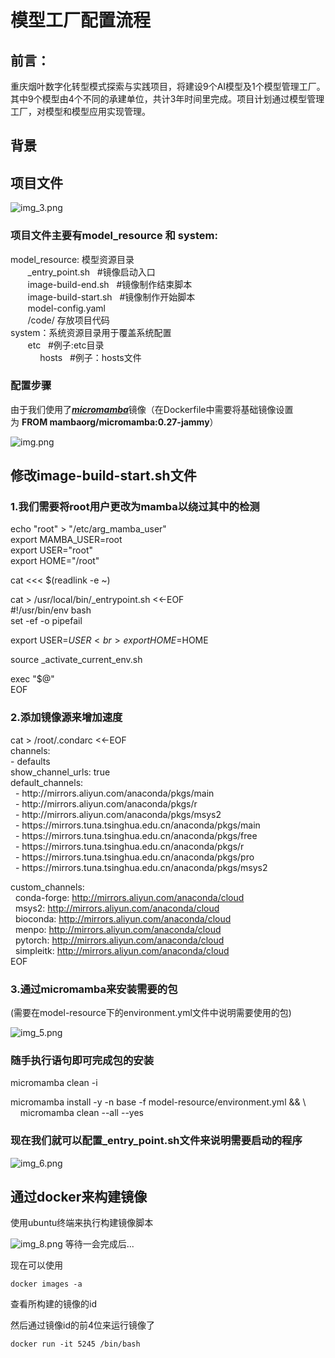 <h1>模型工厂配置流程</h1>
<h2>前言：<br></h2>
重庆烟叶数字化转型模式探索与实践项目，将建设9个AI模型及1个模型管理工厂。
其中9个模型由4个不同的承建单位，共计3年时间里完成。项目计划通过模型管理工厂，对模型和模型应用实现管理。

<h2>背景</h2>

<h2>项目文件</h2>

![img_3.png](img_3.png)


<h3>项目文件主要有model_resource 和 system:<br></h3>
model_resource: 模型资源目录<br>
&nbsp;&nbsp;&nbsp;&nbsp;&nbsp;&nbsp; _entry_point.sh &nbsp;&nbsp;#镜像启动入口
<br>
&nbsp;&nbsp;&nbsp;&nbsp;&nbsp;&nbsp; image-build-end.sh &nbsp;&nbsp;#镜像制作结束脚本
<br>
&nbsp;&nbsp;&nbsp;&nbsp;&nbsp;&nbsp; image-build-start.sh &nbsp;&nbsp;#镜像制作开始脚本
<br>
&nbsp;&nbsp;&nbsp;&nbsp;&nbsp;&nbsp; model-config.yaml<br>
&nbsp;&nbsp;&nbsp;&nbsp;&nbsp;&nbsp; /code/  存放项目代码
<br>
system：系统资源目录用于覆盖系统配置<br>
&nbsp;&nbsp;&nbsp;&nbsp;&nbsp;&nbsp; etc &nbsp; #例子:etc目录<br>
&nbsp;&nbsp;&nbsp;&nbsp;&nbsp;&nbsp;&nbsp;&nbsp;&nbsp;&nbsp;&nbsp;&nbsp;hosts  &nbsp;&nbsp;#例子：hosts文件


<h3>配置步骤</h3>
由于我们使用了<a href = "https://mamba.readthedocs.io/en/latest/user_guide/micromamba.html"><b><i>micromamba</b></i></a>镜像（在Dockerfile中需要将基础镜像设置为&nbsp;<b>FROM mambaorg/micromamba:0.27-jammy</b>）

![img.png](img.png)

<h2>修改<b>image-build-start.sh</b>文件</h2>
<h3>1.我们需要将root用户更改为mamba以绕过其中的检测</h4>
<p>
echo "root" > "/etc/arg_mamba_user"<br>
export MAMBA_USER=root<br>
export USER="root"<br>
export HOME="/root"<br>

cat <<< $(readlink -e ~)<br>

cat > /usr/local/bin/_entrypoint.sh <<-EOF
<br>#!/usr/bin/env bash<br>
set -ef -o pipefail<br>

export USER=$USER<br>
export HOME=$HOME<br>

source _activate_current_env.sh<br>

exec "\$@"<br>
EOF<br>

</p>


<h3>2.添加镜像源来增加速度</h3>
<p>
cat > /root/.condarc <<-EOF<br>
channels:<br>
  - defaults<br>
show_channel_urls: true<br>
default_channels:<br>
&nbsp;&nbsp;- http://mirrors.aliyun.com/anaconda/pkgs/main<br>
&nbsp;&nbsp;- http://mirrors.aliyun.com/anaconda/pkgs/r<br>
&nbsp;&nbsp;- http://mirrors.aliyun.com/anaconda/pkgs/msys2<br>
&nbsp;&nbsp;- https://mirrors.tuna.tsinghua.edu.cn/anaconda/pkgs/main<br>
&nbsp;&nbsp;- https://mirrors.tuna.tsinghua.edu.cn/anaconda/pkgs/free<br>
&nbsp;&nbsp;- https://mirrors.tuna.tsinghua.edu.cn/anaconda/pkgs/r<br>
&nbsp;&nbsp;- https://mirrors.tuna.tsinghua.edu.cn/anaconda/pkgs/pro<br>
&nbsp;&nbsp;- https://mirrors.tuna.tsinghua.edu.cn/anaconda/pkgs/msys2<br>

custom_channels:<br>
&nbsp;&nbsp;conda-forge: http://mirrors.aliyun.com/anaconda/cloud <br>
&nbsp;&nbsp;msys2: http://mirrors.aliyun.com/anaconda/cloud <br>
&nbsp;&nbsp;bioconda: http://mirrors.aliyun.com/anaconda/cloud <br>
&nbsp;&nbsp;menpo: http://mirrors.aliyun.com/anaconda/cloud <br>
&nbsp;&nbsp;pytorch: http://mirrors.aliyun.com/anaconda/cloud <br>
&nbsp;&nbsp;simpleitk: http://mirrors.aliyun.com/anaconda/cloud <br>
EOF<br>


<h3>3.通过micromamba来安装需要的包</h3>(需要在model-resource下的environment.yml文件中说明需要使用的包)<br>

![img_5.png](img_5.png)

<h3>随手执行语句即可完成包的安装<br></h3>
micromamba clean -i<br>

micromamba install -y -n base -f model-resource/environment.yml && \ <br>
&nbsp;&nbsp;&nbsp;&nbsp;micromamba clean --all --yes<br>
</p>

<h3>现在我们就可以配置_entry_point.sh文件来说明需要启动的程序</h3>

![img_6.png](img_6.png)



<h2>通过docker来构建镜像</h2>
使用ubuntu终端来执行构建镜像脚本


![img_8.png](img_8.png)
等待一会完成后...

现在可以使用
```shell 
docker images -a
```
查看所构建的镜像的id



然后通过镜像id的前4位来运行镜像了
```shell
docker run -it 5245 /bin/bash
```



